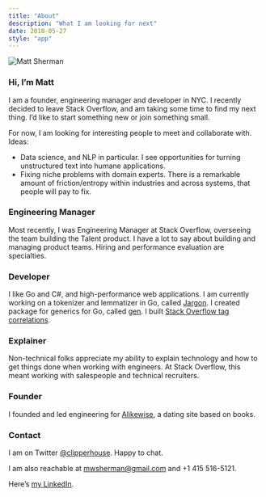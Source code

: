 ```yaml
---
title: "About"
description: "What I am looking for next"
date: 2018-05-27
style: "app"
---
```



![Matt Sherman](https://pbs.twimg.com/profile_images/557247446649036800/JSalo08u_400x400.jpeg)

### Hi, I’m Matt

I am a founder, engineering manager and developer in NYC. I recently decided to leave Stack Overflow, and am taking some time to find my next thing. I’d like to start something new or join something small.

For now, I am looking for interesting people to meet and collaborate with. Ideas:

- Data science, and NLP in particular. I see opportunities for turning unstructured text into humane applications.
- Fixing niche problems with domain experts. There is a remarkable amount of friction/entropy within industries and across systems, that people will pay to fix.

### Engineering Manager

Most recently, I was Engineering Manager at Stack Overflow, overseeing the team building the Talent product. I have a lot to say about building and managing product teams. Hiring and performance evaluation are specialties.

### Developer

I like Go and C#, and high-performance web applications. I am currently working on a tokenizer and lemmatizer in Go, called [Jargon](https://github.com/clipperhouse/jargon). I created package for generics for Go, called [gen](/gen/). I built [Stack Overflow tag correlations](/stack-correlations/).

### Explainer

Non-technical folks appreciate my ability to explain technology and how to get things done when working with engineers. At Stack Overflow, this meant working with salespeople and technical recruiters.

### Founder

I founded and led engineering for [Alikewise](/alikewise), a dating site based on books.

### Contact

I am on Twitter [@clipperhouse](https://mobile.twitter.com/@clipperhouse). Happy to chat.

I am also reachable at mwsherman@gmail.com and +1 415 516-5121.

Here’s [my LinkedIn](https://linkedin.com/in/clipperhouse).


<style>
.post-content p:first-of-type {
    float:right;
    margin-left: 2em;
    position: relative;
    top: 30px;
    opacity: .9;
}

.post-content p:first-of-type img {
    width: 120px;
    border-radius: 50%;
    border: 1px solid #999;
}
</style>
